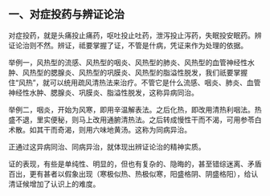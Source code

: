 ## 一、对症投药与辨证论治

对症投药，就是头痛投止痛药，呕吐投止吐药，泄泻投止泻药，失眠投安眠药。辨证论治则不然。辨证，祗要掌握了证，不管是什病，凭证来作为处理的依据。

举例一，风热型的流感、风热型的咽炎、风热型的肺炎、风热型的血管神经性水肿、风热型的腮腺炎、风热型的巩膜炎、风热型的脂溢性脱发，我们祇要掌握住“风热”，就可以统用疏风清热法来治疗。不管它是什么流感、咽炎、肺炎、血管神经性水肿、腮腺炎、巩膜炎、脂溢性脱发，这称异病同治。

举例二，咽炎，开始为风寒，即用辛温解表法。之后化热，即改用清热利咽法。热盛不退，里实便秘，则马上改用通腑清热法。之后转成慢性干而不渴，可用参苓白术散。如其干而奇渴，则用六味地黄汤。这称为同病异治。

正通过这异病同治、同病异治，就体现出辨证论治的精神实质。

证的表现，有些是单纯性、明显的，但也有复杂的、隐晦的，甚至错综迷离、矛盾百出，更有甚者以假象出现（寒极似热、热极似寒，阳盛格阴、阴盛格阳），给认清证候增加了认识上的难度。
